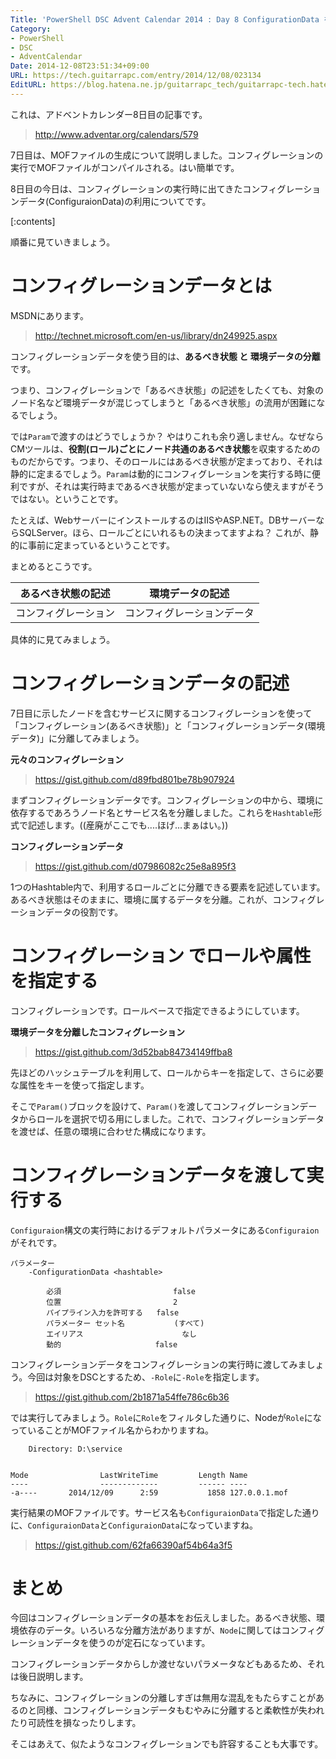 ```yaml
---
Title: 'PowerShell DSC Advent Calendar 2014 : Day 8 ConfigurationData を使ったロールや属性の指定'
Category:
- PowerShell
- DSC
- AdventCalendar
Date: 2014-12-08T23:51:34+09:00
URL: https://tech.guitarrapc.com/entry/2014/12/08/023134
EditURL: https://blog.hatena.ne.jp/guitarrapc_tech/guitarrapc-tech.hatenablog.com/atom/entry/8454420450075212894
---
```


これは、アドベントカレンダー8日目の記事です。

> http://www.adventar.org/calendars/579

7日目は、MOFファイルの生成について説明しました。コンフィグレーションの実行でMOFファイルがコンパイルされる。はい簡単です。

8日目の今日は、コンフィグレーションの実行時に出てきたコンフィグレーションデータ(ConfiguraionData)の利用についてです。

[:contents]

順番に見ていきましょう。

# コンフィグレーションデータとは

MSDNにあります。

> http://technet.microsoft.com/en-us/library/dn249925.aspx

コンフィグレーションデータを使う目的は、**あるべき状態 と 環境データの分離**です。

つまり、コンフィグレーションで「あるべき状態」の記述をしたくても、対象のノード名など環境データが混じってしまうと「あるべき状態」の流用が困難になるでしょう。

では`Param`で渡すのはどうでしょうか？ やはりこれも余り適しません。なぜならCMツールは、**役割(ロール)ごとにノード共通のあるべき状態**を収束するためのものだからです。つまり、そのロールにはあるべき状態が定まっており、それは静的に定まるでしょう。`Param`は動的にコンフィグレーションを実行する時に便利ですが、それは実行時まであるべき状態が定まっていないなら使えますがそうではない。ということです。

たとえば、WebサーバーにインストールするのはIISやASP.NET。DBサーバーならSQLServer。ほら、ロールごとにいれるもの決まってますよね？ これが、静的に事前に定まっているということです。

まとめるとこうです。

あるべき状態の記述|環境データの記述
----|----
コンフィグレーション |コンフィグレーションデータ

具体的に見てみましょう。

# コンフィグレーションデータの記述

7日目に示したノードを含むサービスに関するコンフィグレーションを使って「コンフィグレーション(あるべき状態)」と「コンフィグレーションデータ(環境データ)」に分離してみましょう。

**元々のコンフィグレーション**

> https://gist.github.com/d89fbd801be78b907924


まずコンフィグレーションデータです。コンフィグレーションの中から、環境に依存するであろうノード名とサービス名を分離しました。これらを`Hashtable`形式で記述します。((産廃がここでも....ほげ...まぁはい。))

**コンフィグレーションデータ**

> https://gist.github.com/d07986082c25e8a895f3

1つのHashtable内で、利用するロールごとに分離できる要素を記述しています。あるべき状態はそのままに、環境に属するデータを分離。これが、コンフィグレーションデータの役割です。

# コンフィグレーション でロールや属性を指定する

コンフィグレーションです。ロールベースで指定できるようにしています。

**環境データを分離したコンフィグレーション**

> https://gist.github.com/3d52bab84734149ffba8

先ほどのハッシュテーブルを利用して、ロールからキーを指定して、さらに必要な属性をキーを使って指定します。

そこで`Param()`ブロックを設けて、`Param()`を渡してコンフィグレーションデータからロールを選択で切る用にしました。これで、コンフィグレーションデータを渡せば、任意の環境に合わせた構成になります。

# コンフィグレーションデータを渡して実行する

`Configuraion`構文の実行時におけるデフォルトパラメータにある`Configuraion`がそれです。

```
パラメーター
    -ConfigurationData <hashtable>

        必須                         false
        位置                         2
        パイプライン入力を許可する   false
        パラメーター セット名           (すべて)
        エイリアス                      なし
        動的                     false
```

コンフィグレーションデータをコンフィグレーションの実行時に渡してみましょう。今回は対象をDSCとするため、`-Role`に`-Role`を指定します。

> https://gist.github.com/2b1871a54ffe786c6b36


では実行してみましょう。`Role`に`Role`をフィルタした通りに、Nodeが`Role`になっていることがMOFファイル名からわかりますね。

```
    Directory: D:\service


Mode                LastWriteTime         Length Name
----                -------------         ------ ----
-a----       2014/12/09      2:59           1858 127.0.0.1.mof
```

実行結果のMOFファイルです。サービス名も`ConfiguraionData`で指定した通りに、`ConfiguraionData`と`ConfiguraionData`になっていますね。

> https://gist.github.com/62fa66390af54b64a3f5

# まとめ

今回はコンフィグレーションデータの基本をお伝えしました。あるべき状態、環境依存のデータ。いろいろな分離方法がありますが、`Node`に関してはコンフィグレーションデータを使うのが定石になっています。

コンフィグレーションデータからしか渡せないパラメータなどもあるため、それは後日説明します。

ちなみに、コンフィグレーションの分離しすぎは無用な混乱をもたらすことがあるのと同様、コンフィグレーションデータもむやみに分離すると柔軟性が失われたり可読性を損なったりします。

そこはあえて、似たようなコンフィグレーションでも許容することも大事です。
